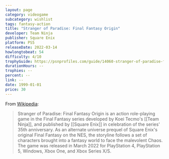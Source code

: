 ```yaml
---
layout: page
category: videogame
subcategory: wishlist
tags: fantasy-action
title: "Stranger of Paradise: Final Fantasy Origin"
developer: Team Ninja
publisher: Square Enix
platform: PS5
releaseDate: 2022-03-14
howlongtobeat: 54
difficulty: 4/10
trophyGuide: https://psnprofiles.com/guide/14060-stranger-of-paradise-final-fantasy-origin-trophy-guide
durationHours: --
trophies: --
percent: --
link: --
date: 1999-01-01
price: 30
---
```


From [Wikipedia](https://en.wikipedia.org/wiki/Stranger_of_Paradise:_Final_Fantasy_Origin):

> Stranger of Paradise: Final Fantasy Origin is an action role-playing game in the Final Fantasy series developed by Koei Tecmo's [[Team Ninja]], and published by [[Square Enix]] in celebration of the series' 35th anniversary. As an alternate universe prequel of Square Enix's original Final Fantasy on the NES, the storyline follows a set of characters brought into a fantasy world to face the malevolent Chaos. The game was released in March 2022 for PlayStation 4, PlayStation 5, Windows, Xbox One, and Xbox Series X/S.
